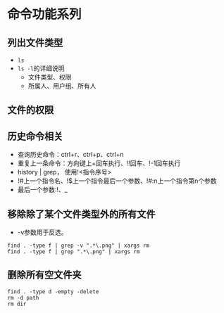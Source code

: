 # 命令功能系列

## 列出文件类型
- `ls`
- `ls -l`的详细说明
  - 文件类型、权限
  - 所属人、用户组、所有人

## 文件的权限

## 历史命令相关
- 查询历史命令：ctrl+r、ctrl+p、ctrl+n
- 重复上一条命令：方向键上+回车执行、!!回车、!-1回车执行
- history | grep， 使用!<指令序号>
- !#上一个指令名、!$上一个指令最后一个参数、!#:n上一个指令第n个参数
- 最后一个参数:!$、$_

## 移除除了某个文件类型外的所有文件
- -v参数用于反选。
``` shell
find . -type f | grep -v ".*\.png" | xargs rm
find . -type f | grep ".*\.png" | xargs rm
```

## 删除所有空文件夹
``` shell
find . -type d -empty -delete
rm -d path
rm dir
```
